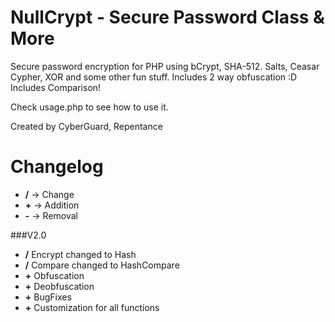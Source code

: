 # NullCrypt - Secure Password Class &  More
Secure password encryption for PHP using bCrypt, SHA-512. Salts, Ceasar Cypher, XOR and some other fun stuff.
Includes 2 way obfuscation :D
Includes Comparison!

Check usage.php to see how to use it.



Created by CyberGuard, Repentance



# Changelog
+ **/** -> Change
+ **+** -> Addition
+ **-** -> Removal


###V2.0
+ **/** Encrypt changed to Hash
+ **/** Compare changed to HashCompare
+ **+** Obfuscation
+ **+** Deobfuscation
+ **+** BugFixes
+ **+** Customization for all functions

